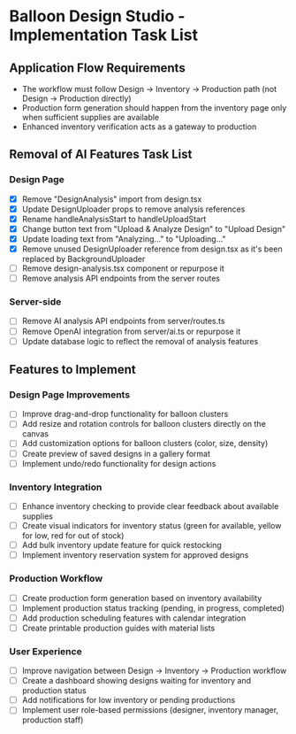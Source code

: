 # Balloon Design Studio - Implementation Task List

## Application Flow Requirements
- The workflow must follow Design → Inventory → Production path (not Design → Production directly)
- Production form generation should happen from the inventory page only when sufficient supplies are available
- Enhanced inventory verification acts as a gateway to production

## Removal of AI Features Task List

### Design Page
- [x] Remove "DesignAnalysis" import from design.tsx
- [x] Update DesignUploader props to remove analysis references
- [x] Rename handleAnalysisStart to handleUploadStart
- [x] Change button text from "Upload & Analyze Design" to "Upload Design"
- [x] Update loading text from "Analyzing..." to "Uploading..."
- [x] Remove unused DesignUploader reference from design.tsx as it's been replaced by BackgroundUploader
- [ ] Remove design-analysis.tsx component or repurpose it
- [ ] Remove analysis API endpoints from the server routes

### Server-side
- [ ] Remove AI analysis API endpoints from server/routes.ts
- [ ] Remove OpenAI integration from server/ai.ts or repurpose it
- [ ] Update database logic to reflect the removal of analysis features

## Features to Implement

### Design Page Improvements
- [ ] Improve drag-and-drop functionality for balloon clusters
- [ ] Add resize and rotation controls for balloon clusters directly on the canvas
- [ ] Add customization options for balloon clusters (color, size, density)
- [ ] Create preview of saved designs in a gallery format
- [ ] Implement undo/redo functionality for design actions

### Inventory Integration
- [ ] Enhance inventory checking to provide clear feedback about available supplies
- [ ] Create visual indicators for inventory status (green for available, yellow for low, red for out of stock)
- [ ] Add bulk inventory update feature for quick restocking
- [ ] Implement inventory reservation system for approved designs

### Production Workflow
- [ ] Create production form generation based on inventory availability
- [ ] Implement production status tracking (pending, in progress, completed)
- [ ] Add production scheduling features with calendar integration
- [ ] Create printable production guides with material lists

### User Experience
- [ ] Improve navigation between Design → Inventory → Production workflow
- [ ] Create a dashboard showing designs waiting for inventory and production status
- [ ] Add notifications for low inventory or pending productions
- [ ] Implement user role-based permissions (designer, inventory manager, production staff)